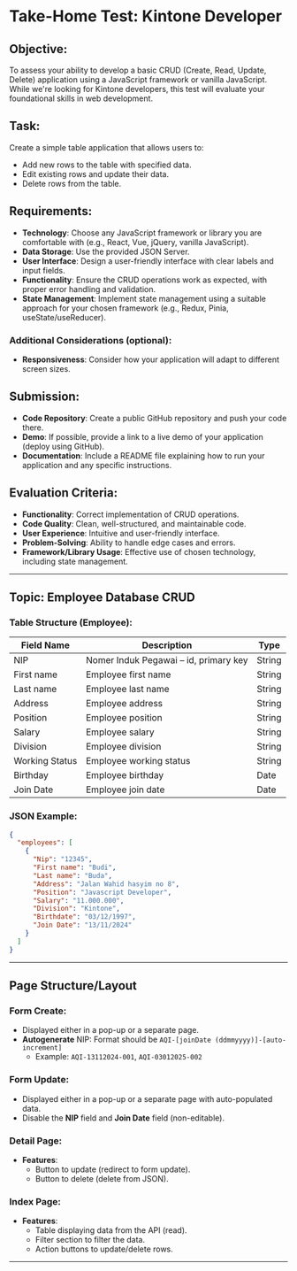 # Take-Home Test: Kintone Developer

## Objective:

To assess your ability to develop a basic CRUD (Create, Read, Update, Delete) application using a JavaScript framework or vanilla JavaScript. While we're looking for Kintone developers, this test will evaluate your foundational skills in web development.

## Task:

Create a simple table application that allows users to:

- Add new rows to the table with specified data.
- Edit existing rows and update their data.
- Delete rows from the table.

## Requirements:

- **Technology**: Choose any JavaScript framework or library you are comfortable with (e.g., React, Vue, jQuery, vanilla JavaScript).
- **Data Storage**: Use the provided JSON Server.
- **User Interface**: Design a user-friendly interface with clear labels and input fields.
- **Functionality**: Ensure the CRUD operations work as expected, with proper error handling and validation.
- **State Management**: Implement state management using a suitable approach for your chosen framework (e.g., Redux, Pinia, useState/useReducer).

### Additional Considerations (optional):

- **Responsiveness**: Consider how your application will adapt to different screen sizes.

## Submission:

- **Code Repository**: Create a public GitHub repository and push your code there.
- **Demo**: If possible, provide a link to a live demo of your application (deploy using GitHub).
- **Documentation**: Include a README file explaining how to run your application and any specific instructions.

## Evaluation Criteria:

- **Functionality**: Correct implementation of CRUD operations.
- **Code Quality**: Clean, well-structured, and maintainable code.
- **User Experience**: Intuitive and user-friendly interface.
- **Problem-Solving**: Ability to handle edge cases and errors.
- **Framework/Library Usage**: Effective use of chosen technology, including state management.

---

## Topic: Employee Database CRUD

### Table Structure (Employee):

| Field Name     | Description                           | Type   |
| -------------- | ------------------------------------- | ------ |
| NIP            | Nomer Induk Pegawai – id, primary key | String |
| First name     | Employee first name                   | String |
| Last name      | Employee last name                    | String |
| Address        | Employee address                      | String |
| Position       | Employee position                     | String |
| Salary         | Employee salary                       | String |
| Division       | Employee division                     | String |
| Working Status | Employee working status               | String |
| Birthday       | Employee birthday                     | Date   |
| Join Date      | Employee join date                    | Date   |

### JSON Example:

```json
{
  "employees": [
    {
      "Nip": "12345",
      "First name": "Budi",
      "Last name": "Buda",
      "Address": "Jalan Wahid hasyim no 8",
      "Position": "Javascript Developer",
      "Salary": "11.000.000",
      "Division": "Kintone",
      "Birthdate": "03/12/1997",
      "Join Date": "13/11/2024"
    }
  ]
}
```

---

## Page Structure/Layout

### Form Create:

- Displayed either in a pop-up or a separate page.
- **Autogenerate** NIP: Format should be `AQI-[joinDate (ddmmyyyy)]-[auto-increment]`
  - Example: `AQI-13112024-001`, `AQI-03012025-002`

### Form Update:

- Displayed either in a pop-up or a separate page with auto-populated data.
- Disable the **NIP** field and **Join Date** field (non-editable).

### Detail Page:

- **Features**:
  - Button to update (redirect to form update).
  - Button to delete (delete from JSON).

### Index Page:

- **Features**:
  - Table displaying data from the API (read).
  - Filter section to filter the data.
  - Action buttons to update/delete rows.

---
